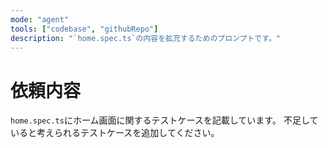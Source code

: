 ```yaml
---
mode: "agent"
tools: ["codebase", "githubRepo"]
description: "`home.spec.ts`の内容を拡充するためのプロンプトです。"
---
```


# 依頼内容

`home.spec.ts`にホーム画面に関するテストケースを記載しています。
不足していると考えられるテストケースを追加してください。
